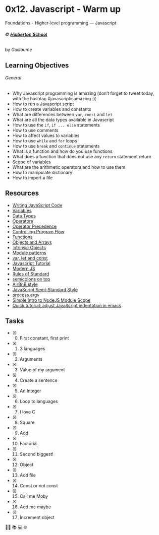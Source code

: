 # 0x12. Javascript - Warm up
 Foundations - Higher-level programming ― Javascript

###### :copyright: **[Holberton School](https://www.holbertonschool.com/)**
by _Guillaume_

## Learning Objectives
###### General
* Why Javascript programming is amazing (don’t forget to tweet today, with the hashtag #javascriptisamazing :))
* How to run a Javascript script
* How to create variables and constants
* What are differences between ```var```, ```const``` and ```let```
* What are all the data types available in Javascript
* How to use the ```if```, ```if ... else``` statements
* How to use comments
* How to affect values to variables
* How to use ```while``` and ```for``` loops
* How to use ```break``` and ```continue``` statements
* What is a function and how do you use functions
* What does a function that does not use any ```return``` statement return
* Scope of variables
* What are the arithmetic operators and how to use them
* How to manipulate dictionary
* How to import a file

## Resources
* [Writing JavaScript Code](https://developer.mozilla.org/en-US/docs/Learn/Getting_started_with_the_web/JavaScript_basics)
* [Variables](https://developer.mozilla.org/en-US/docs/Learn/JavaScript/First_steps/Variables)
* [Data Types](https://developer.mozilla.org/en-US/docs/Web/JavaScript/Data_structures)
* [Operators](https://developer.mozilla.org/en-US/docs/Learn/Getting_started_with_the_web/JavaScript_basics)
* [Operator Precedence](https://developer.mozilla.org/en-US/docs/Web/JavaScript/Reference/Operators/Operator_Precedence)
* [Controlling Program Flow](https://developer.mozilla.org/en-US/docs/Web/JavaScript/Guide/Control_flow_and_error_handling)
* [Functions](https://developer.mozilla.org/en-US/docs/Learn/JavaScript/Building_blocks/Functions)
* [Objects and Arrays](https://developer.mozilla.org/en-US/docs/Learn/JavaScript/Objects)
* [Intrinsic Objects](https://developer.mozilla.org/en-US/docs/Learn/JavaScript/Objects)
* [Module patterns](http://darrenderidder.github.io/talks/ModulePatterns/#/)
* [var, let and const](https://www.youtube.com/watch?v=sjyJBL5fkp8)
* [Javascript Tutorial](https://www.youtube.com/watch?v=vZBCTc9zHtI)
* [Modern JS](https://github.com/mbeaudru/modern-js-cheatsheet)
* [Rules of Standard](https://standardjs.com/rules.html)
* [semicolons on top](https://github.com/standard/semistandard)
* [AirBnB style](https://github.com/airbnb/javascript)
* [JavaScript Semi-Standard Style](https://github.com/standard/semistandard)
* [process.argv](https://nodejs.org/api/process.html#process_process_argv)
* [Simple Intro to NodeJS Module Scope](http://51elliot.blogspot.com/2012/01/simple-intro-to-nodejs-module-scope.html)
* [Quick tutorial: adjust JavaScript indentation in emacs](https://medium.com/@elaine.yeung/quick-tutorial-adjust-javascript-indentation-in-emacs-f47f6e82d586)

## Tasks
* [x] 0. First constant, first print
* [x] 1. 3 languages
* [x] 2. Arguments
* [x] 3. Value of my argument
* [x] 4. Create a sentence
* [x] 5. An Integer
* [x] 6. Loop to languages
* [x] 7. I love C
* [x] 8. Square
* [x] 9. Add
* [x] 10. Factorial
* [x] 11. Second biggest!
* [x] 12. Object
* [x] 13. Add file
* [x] 14. Const or not const
* [x] 15. Call me Moby
* [x] 16. Add me maybe
* [x] 17. Increment object

:man_technologist: :books: :computer: :globe_with_meridians:
